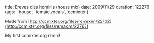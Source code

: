 title: Breves dies hominis (house mix)
date: 2009/11/29
duration: 122279
tags: ['house', 'female.vocals', 'ccmixter']

Made from [http://ccmixter.org/files/remaxim/22762](http://ccmixter.org/files/remaxim/22762)

My first ccmixter.org remix!
